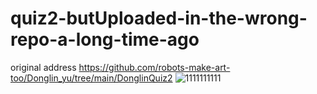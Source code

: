 # quiz2-butUploaded-in-the-wrong-repo-a-long-time-ago
original address https://github.com/robots-make-art-too/Donglin_yu/tree/main/DonglinQuiz2
![1111111111](https://user-images.githubusercontent.com/97985033/160761456-b007e78e-573b-4da8-aa9e-50c266a885ce.png)

